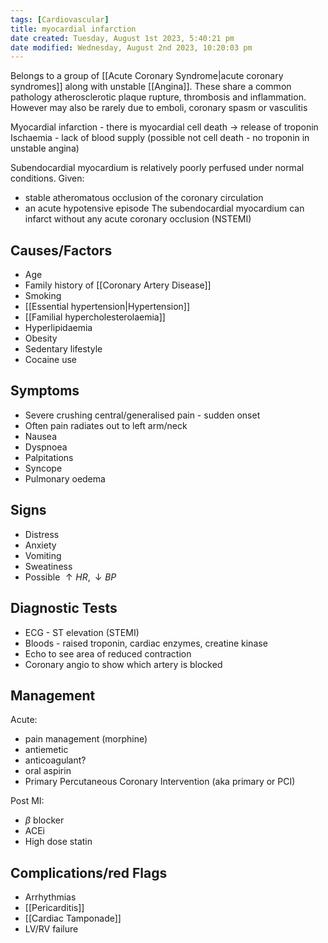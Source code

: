 ```yaml
---
tags: [Cardiovascular]
title: myocardial infarction
date created: Tuesday, August 1st 2023, 5:40:21 pm
date modified: Wednesday, August 2nd 2023, 10:20:03 pm
---
```


Belongs to a group of [[Acute Coronary Syndrome|acute coronary syndromes]] along with unstable [[Angina]]. These share a common pathology atherosclerotic plaque rupture, thrombosis and inflammation. However may also be rarely due to emboli, coronary spasm or vasculitis

Myocardial infarction - there is myocardial cell death -> release of troponin
Ischaemia - lack of blood supply (possible not cell death - no troponin in unstable angina)

Subendocardial myocardium is relatively poorly perfused under normal conditions. Given:

- stable atheromatous occlusion of the coronary circulation
- an acute hypotensive episode
  The subendocardial myocardium can infarct without any acute coronary occlusion (NSTEMI)

## Causes/Factors

- Age
- Family history of [[Coronary Artery Disease]]
- Smoking
- [[Essential hypertension|Hypertension]]
- [[Familial hypercholesterolaemia]]
- Hyperlipidaemia
- Obesity
- Sedentary lifestyle
- Cocaine use

## Symptoms

- Severe crushing central/generalised pain - sudden onset
- Often pain radiates out to left arm/neck
- Nausea
- Dyspnoea
- Palpitations
- Syncope
- Pulmonary oedema

## Signs

- Distress
- Anxiety
- Vomiting
- Sweatiness
- Possible $\uparrow HR, \downarrow BP$

## Diagnostic Tests

- ECG - ST elevation (STEMI)
- Bloods - raised troponin, cardiac enzymes, creatine kinase
- Echo to see area of reduced contraction
- Coronary angio to show which artery is blocked

## Management

Acute:

- pain management (morphine)
- antiemetic
- anticoagulant?
- oral aspirin
- Primary Percutaneous Coronary Intervention (aka primary or PCI)

Post MI:

- $\beta$ blocker
- ACEi
- High dose statin

## Complications/red Flags

- Arrhythmias
- [[Pericarditis]]
- [[Cardiac Tamponade]]
- LV/RV failure
